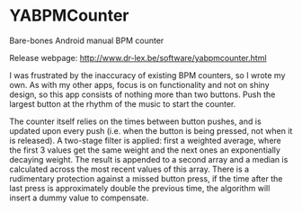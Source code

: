 # YABPMCounter
Bare-bones Android manual BPM counter

Release webpage: http://www.dr-lex.be/software/yabpmcounter.html

I was frustrated by the inaccuracy of existing BPM counters, so I wrote my own. As with my other
 apps, focus is on functionality and not on shiny design, so this app consists of nothing more than
 two buttons. Push the largest button at the rhythm of the music to start the counter.

The counter itself relies on the times between button pushes, and is updated upon every push (i.e.
 when the button is being pressed, not when it is released).
A two-stage filter is applied: first a weighted average, where the first 3 values get the same
 weight and the next ones an exponentially decaying weight. The result is appended to a second array
 and a median is calculated across the most recent values of this array.
There is a rudimentary protection against a missed button press, if the time after the last press is
 approximately double the previous time, the algorithm will insert a dummy value to compensate.
